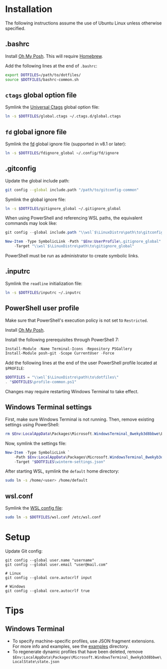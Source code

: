 # Installation

The following instructions assume the use of Ubuntu Linux unless otherwise
specified.

## .bashrc

Install [Oh My Posh](https://ohmyposh.dev/docs/installation/linux). This will
require [Homebrew](https://brew.sh/).

Add the following lines at the end of `.bashrc`:
```bash
export DOTFILES=/path/to/dotfiles/
source $DOTFILES/bashrc-common.sh
```

## `ctags` global option file

Symlink the [Universal Ctags][univ-ctags] global option file:
```bash
ln -s $DOTFILES/global.ctags ~/.ctags.d/global.ctags
```

## `fd` global ignore file

Symlink the [fd][] global ignore file (supported in v8.1 or later):
```bash
ln -s $DOTFILES/fdignore_global ~/.config/fd/ignore
```

## .gitconfig

Update the global include path:
```bash
git config --global include.path "/path/to/gitconfig-common"
```

Symlink the global ignore file:
```bash
ln -s $DOTFILES/gitignore_global ~/.gitignore_global
```

When using PowerShell and referencing WSL paths, the equivalent commands may
look like:
```powershell
git config --global include.path "\\wsl`$\LinuxDistro\path\to\gitconfig-common"

New-Item -Type SymbolicLink -Path "$Env:UserProfile\.gitignore_global" `
    -Target "\\wsl`$\LinuxDistro\path\to\gitignore_global"
```
PowerShell must be run as administrator to create symbolic links.

## .inputrc

Symlink the `readline` initialization file:
```bash
ln -s $DOTFILES/inputrc ~/.inputrc
```

## PowerShell user profile

Make sure that PowerShell's execution policy is not set to `Restricted`.

Install [Oh My Posh](https://ohmyposh.dev/docs/installation/windows).

Install the following prerequisites through PowerShell 7:
```powershell
Install-Module -Name Terminal-Icons -Repository PSGallery
Install-Module posh-git -Scope CurrentUser -Force
```

Add the following lines at the end of the user PowerShell profile located at
`$PROFILE`:
```powershell
$DOTFILES = "\\wsl`$\LinuxDistro\path\to\dotfiles\"
. "$DOTFILES\profile-common.ps1"
```

Changes may require restarting Windows Terminal to take effect.

## Windows Terminal settings

First, make sure Windows Terminal is not running. Then, remove existing
settings using PowerShell:
```powershell
rm $Env:LocalAppData\Packages\Microsoft.WindowsTerminal_8wekyb3d8bbwe\LocalState\*
```

Now, symlink the settings file:
```powershell
New-Item -Type SymbolicLink `
    -Path $Env:LocalAppData\Packages\Microsoft.WindowsTerminal_8wekyb3d8bbwe\LocalState\settings.json `
    -Target "$DOTFILES\winterm-settings.json"
```

After starting WSL, symlink the `default` home directory:
```bash
sudo ln -s /home/<user> /home/default
```

## wsl.conf

Symlink the [WSL config file][wsl-conf]:
```bash
sudo ln -s $DOTFILES/wsl.conf /etc/wsl.conf
```

# Setup

Update Git config:
```
git config --global user.name "username"
git config --global user.email "user@mail.com"

# Linux
git config --global core.autocrlf input

# Windows
git config --global core.autocrlf true
```

# Tips

## Windows Terminal

* To specify machine-specific profiles, use JSON fragment extensions. For more
  info and examples, see the [examples](examples/) directory.
* To regenerate dynamic profiles that have been deleted, remove
  `$Env:LocalAppData\Packages\Microsoft.WindowsTerminal_8wekyb3d8bbwe\LocalState\state.json`

[fd]: https://github.com/sharkdp/fd
[univ-ctags]: https://docs.ctags.io/en/latest/option-file.html#order-of-loading-option-files
[wsl-conf]: https://docs.microsoft.com/en-us/windows/wsl/wsl-config#per-distribution-configuration-options-with-wslconf
